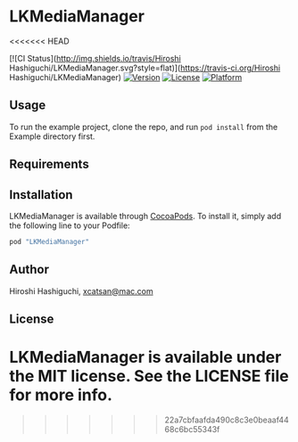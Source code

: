 # LKMediaManager
<<<<<<< HEAD

[![CI Status](http://img.shields.io/travis/Hiroshi Hashiguchi/LKMediaManager.svg?style=flat)](https://travis-ci.org/Hiroshi Hashiguchi/LKMediaManager)
[![Version](https://img.shields.io/cocoapods/v/LKMediaManager.svg?style=flat)](http://cocoapods.org/pods/LKMediaManager)
[![License](https://img.shields.io/cocoapods/l/LKMediaManager.svg?style=flat)](http://cocoapods.org/pods/LKMediaManager)
[![Platform](https://img.shields.io/cocoapods/p/LKMediaManager.svg?style=flat)](http://cocoapods.org/pods/LKMediaManager)

## Usage

To run the example project, clone the repo, and run `pod install` from the Example directory first.

## Requirements

## Installation

LKMediaManager is available through [CocoaPods](http://cocoapods.org). To install
it, simply add the following line to your Podfile:

```ruby
pod "LKMediaManager"
```

## Author

Hiroshi Hashiguchi, xcatsan@mac.com

## License

LKMediaManager is available under the MIT license. See the LICENSE file for more info.
=======
>>>>>>> 22a7cbfaafda490c8c3e0beaaf4468c6bc55343f
